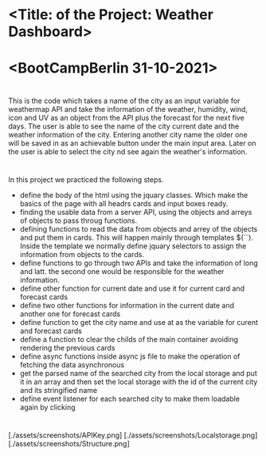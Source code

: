 # <Title: of the Project: Weather Dashboard>

# <BootCampBerlin 31-10-2021>

# <Description>

This is the code which takes a name of the city as an input variable for weathermap API and take the information of the weather, humidity, wind, icon and UV as an object from the API plus the forecast for the next five days. The user is able to see the name of the city current date and the weather information of the city. Entering another city name the older one will be saved in as an achievable button under the main input area. Later on the user is able to select the city nd see again the weather's information.

# <Technical Issues>

In this project we practiced the following steps.

- define the body of the html using the jquary classes. Which make the basics of the page with all headrs cards and input boxes ready.
- finding the usable data from a server API, using the objects and arreys of objects to pass throug functions.
- defining functions to read the data from objects and arrey of the objects and put them in cards. This will happen mainly through templates ${``}. Inside the template we normally define jquary selectors to assign the information from objects to the cards.
- define functions to go through two APIs and take the information of long and latt. the second one would be responsible for the weather information.
- define other function for current date and use it for current card and forecast cards
- define two other functions for information in the current date and another one for forecast cards
- define function to get the city name and use at as the variable for curent and forecast cards
- define a function to clear the childs of the main container avoiding rendering the previous cards
- define async functions inside async js file to make the operation of fetching the data asynchronous
- get the parsed name of the searched city from the local storage and put it in an array and then set the local storage with the id of the current city and its stringified name
- define event listener for each searched city to make them loadable again by clicking
# <List of Screenshots>
[./assets/screenshots/APIKey.png]
[./assets/screenshots/Localstorage.png]
[./assets/screenshots/Structure.png]

# <List of the Links>

